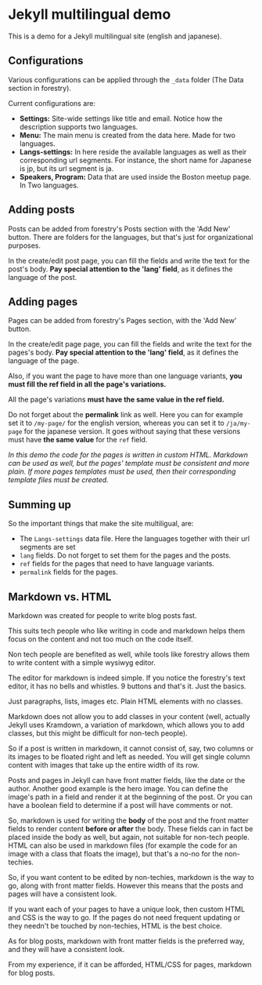 # Jekyll multilingual demo

This is a demo for a Jekyll multilingual site (english and japanese).

## Configurations

Various configurations can be applied through the `_data` folder (The Data section in forestry).

Current configurations are:

- **Settings:** Site-wide settings like title and email. Notice how the description supports two languages.
- **Menu:** The main menu is created from the data here. Made for two languages.
- **Langs-settings:** In here reside the available languages as well as their corresponding url segments. For instance, the short name for Japanese is jp, but its url segment is ja.
- **Speakers, Program:** Data that are used inside the Boston meetup page. In Two languages.

## Adding posts

Posts can be added from forestry's Posts section with the 'Add New' button. There are folders for the languages, but that's just for organizational purposes.

In the create/edit post page, you can fill the fields and write the text for the post's body. **Pay special attention to the 'lang' field**, as it defines the language of the post.

## Adding pages

Pages can be added from forestry's Pages section, with the 'Add New' button.

In the create/edit page page, you can fill the fields and write the text for the pages's body. **Pay special attention to the 'lang' field**, as it defines the language of the page.

Also, if you want the page to have more than one language variants, **you must fill the ref field in all the page's variations.**

All the page's variations **must have the same value in the ref field.**

Do not forget about the **permalink** link as well. Here you can for example set it to `/my-page/` for the english version, whereas you can set it to `/ja/my-page` for the japanese version. It goes without saying that these versions must have **the same value** for the `ref` field.

*In this demo the code for the pages is written in custom HTML. Markdown can be used as well, but the pages' template must be consistent and more plain. If more pages templates must be used, then their corresponding template files must be created.*

## Summing up

So the important things that make the site multiligual, are:

- The `Langs-settings` data file. Here the languages together with their url segments are set
- `lang` fields. Do not forget to set them for the pages and the posts.
- `ref` fields for the pages that need to have language variants.
- `permalink` fields for the pages.

## Markdown vs. HTML

Markdown was created for people to write blog posts fast. 

This suits tech people who like writing in code and markdown helps them focus on the content and not too much on the code itself.

Non tech people are benefited as well, while tools like forestry allows them to write content with a simple wysiwyg editor.

The editor for markdown is indeed simple. If you notice the forestry's text editor, it has no bells and whistles. 9 buttons and that's it. Just the basics.

Just paragraphs, lists, images etc. Plain HTML elements with no classes.

Markdown does not allow you to add classes in your content (well, actually Jekyll uses Kramdown, a variation of markdown, which allows you to add classes, but this might be difficult for non-tech people).

So if a post is written in markdown, it cannot consist of, say, two columns or its images to be floated right and left as needed. You will get single column content with images that take up the entire width of its row.

Posts and pages in Jekyll can have front matter fields, like the date or the author. Another good example is the hero image. You can define the image's path in a field and render it at the beginning of the post. Or you can have a boolean field to determine if a post will have comments or not.

So, markdown is used for writing the **body** of the post and the front matter fields to render content **before or after** the body. These fields can in fact be placed inside the body as well, but again, not suitable for non-tech people. HTML can also be used in markdown files (for example the code for an image with a class that floats the image), but that's a no-no for the non-techies.

So, if you want content to be edited by non-techies, markdown is the way to go, along with front matter fields. However this means that the posts and pages will have a consistent look.

If you want each of your pages to have a unique look, then custom HTML and CSS is the way to go. If the pages do not need frequent updating or they needn't be touched by non-techies, HTML is the best choice.

As for blog posts, markdown with front matter fields is the preferred way, and they will have a consistent look.

From my experience, if it can be afforded, HTML/CSS for pages, markdown for blog posts.
